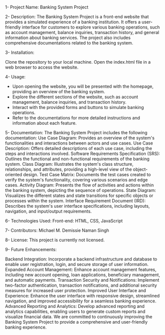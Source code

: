 1- Project Name:
Banking System Project

2- Description:
The Banking System Project is a front-end website that provides a simulated experience of a banking institution. It offers a user-friendly interface for customers to explore various banking operations, such as account management, balance inquiries, transaction history, and general information about banking services. The project also includes comprehensive documentations related to the banking system.

3- Installation:

Clone the repository to your local machine.
Open the index.html file in a web browser to access the website.

4- Usage:
- Upon opening the website, you will be presented with the homepage, providing an overview of the banking system.
- Explore the different sections of the website, such as account management, balance inquiries, and transaction history.
- Interact with the provided forms and buttons to simulate banking operations.
- Refer to the documentations for more detailed instructions and information about each feature.

5- Documentation:
The Banking System Project includes the following documentation:
Use Case Diagram: Provides an overview of the system's functionalities and interactions between actors and use cases.
Use Case Description: Offers detailed descriptions of each use case, including the steps and interactions involved.
Software Requirements Specification (SRS): Outlines the functional and non-functional requirements of the banking system.
Class Diagram: Illustrates the system's class structure, relationships, and attributes, providing a high-level view of the object-oriented design.
Test Case Matrix: Documents the test cases created to verify the system's functionality, covering various scenarios and edge cases.
Activity Diagram: Presents the flow of activities and actions within the banking system, depicting the sequence of operations.
State Diagram: Visualizes the different states and state transitions for specific objects or processes within the system.
Interface Requirement Document (IRD): Describes the system's user interface specifications, including layouts, navigation, and input/output requirements.

6- Technologies Used:
Front-end: HTML, CSS, JavaScript

7- Contributors:
Michael M. Demissie
Naman Singh

8- License:
This project is currently not licensed.


9- Future Enhancements: 

Backend Integration: Incorporate a backend infrastructure and database to enable user registration, login, and secure storage of user information.
Expanded Account Management: Enhance account management features, including new account opening, loan applications, beneficiary management, and automatic payments.
Transaction Security and Notifications: Implement two-factor authentication, transaction notifications, and additional security measures for increased user protection.
Improved User Interface and Experience: Enhance the user interface with responsive design, streamlined navigation, and improved accessibility for a seamless banking experience.
Advanced Reporting and Analytics: Develop advanced reporting and analytics capabilities, enabling users to generate custom reports and visualize financial data.
We are committed to continuously improving the Banking System Project to provide a comprehensive and user-friendly banking experience.

